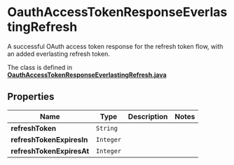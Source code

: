 

# OauthAccessTokenResponseEverlastingRefresh

A successful OAuth access token response for the refresh token flow, with an added everlasting refresh token.

The class is defined in **[OauthAccessTokenResponseEverlastingRefresh.java](../../src/main/java/org/openapitools/model/OauthAccessTokenResponseEverlastingRefresh.java)**

## Properties

Name | Type | Description | Notes
------------ | ------------- | ------------- | -------------
**refreshToken** | `String` |  | 
**refreshTokenExpiresIn** | `Integer` |  | 
**refreshTokenExpiresAt** | `Integer` |  | 





